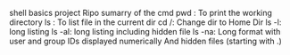 shell basics project Ripo
sumarry of the cmd
pwd : To print the working directory
ls : To list file in the current dir
cd /: Change dir to Home Dir
ls -l: long listing
ls -al: long listing including hidden file
ls -na:   Long format   with user and group IDs displayed numerically    And hidden files (starting with .)

